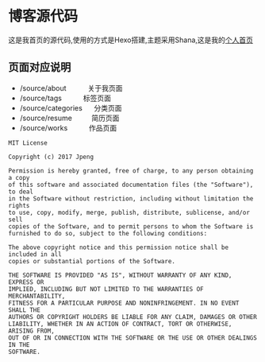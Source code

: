 # 博客源代码
这是我首页的源代码,使用的方式是Hexo搭建,主题采用Shana,这是我的[个人首页](http://peng8350.cn)

## 页面对应说明
* /source/about           关于我页面
* /source/tags            标签页面
* /source/categories      分类页面
* /source/resume          简历页面
* /source/works           作品页面


```
MIT License

Copyright (c) 2017 Jpeng

Permission is hereby granted, free of charge, to any person obtaining a copy
of this software and associated documentation files (the "Software"), to deal
in the Software without restriction, including without limitation the rights
to use, copy, modify, merge, publish, distribute, sublicense, and/or sell
copies of the Software, and to permit persons to whom the Software is
furnished to do so, subject to the following conditions:

The above copyright notice and this permission notice shall be included in all
copies or substantial portions of the Software.

THE SOFTWARE IS PROVIDED "AS IS", WITHOUT WARRANTY OF ANY KIND, EXPRESS OR
IMPLIED, INCLUDING BUT NOT LIMITED TO THE WARRANTIES OF MERCHANTABILITY,
FITNESS FOR A PARTICULAR PURPOSE AND NONINFRINGEMENT. IN NO EVENT SHALL THE
AUTHORS OR COPYRIGHT HOLDERS BE LIABLE FOR ANY CLAIM, DAMAGES OR OTHER
LIABILITY, WHETHER IN AN ACTION OF CONTRACT, TORT OR OTHERWISE, ARISING FROM,
OUT OF OR IN CONNECTION WITH THE SOFTWARE OR THE USE OR OTHER DEALINGS IN THE
SOFTWARE.
```
